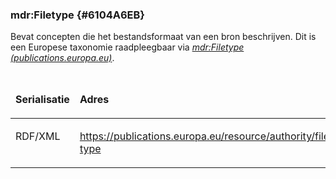 ### mdr:Filetype {#6104A6EB}
Bevat concepten die het bestandsformaat van een bron beschrijven. Dit is een Europese taxonomie raadpleegbaar via <a href='https://publications.europa.eu/resource/authority/file-type' target='_blank'><i>mdr:Filetype (publications.europa.eu)</i></a>.
<table style='width: 100%;'><caption></caption>
<colgroup><col id='col1' style='width: 19.543744120413923%;'>
<col id='col2' style='width: 80.45625587958608%;'>
</colgroup>
<thead valign='top'><tr><th align='left' style='border-top: 0pt none #000000; border-left: 0pt none #000000; border-bottom: 0pt none #000000; border-right: 0pt none #000000; background-color: none;'><p id='16A25599'>Serialisatie</th>
<th align='left' style='border-top: 0pt none #000000; border-left: 0pt none #000000; border-bottom: 0pt none #000000; border-right: 0pt none #000000; background-color: none;'><p id='6CBA7E75'>Adres</th>
</tr>
</thead>
<tbody valign='top'><tr><td align='left' style='border-top: 0pt none #000000; border-left: 0pt none #000000; border-bottom: 0pt none #000000; border-right: 0pt none #000000; background-color: none;'><p id='0D46E30D'>RDF/XML</td>
<td align='left' style='border-top: 0pt none #000000; border-left: 0pt none #000000; border-bottom: 0pt none #000000; border-right: 0pt none #000000; background-color: none;'><p id='738133E6'><a href='https://publications.europa.eu/resource/authority/file-type' target='_blank'>https://publications.europa.eu/resource/authority/file-type</a></td>
</tr>
</tbody>
</table>

